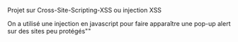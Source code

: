 Projet sur Cross-Site-Scripting-XSS ou injection XSS

On a utilisé une injection en javascript pour faire apparaître une pop-up alert sur des sites peu protégés"<script>alert('XSS')</script>"
